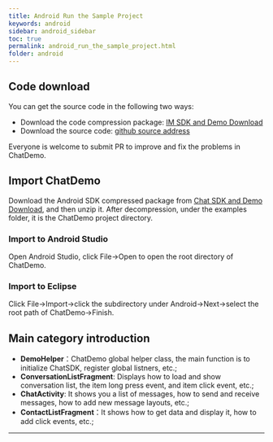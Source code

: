 ```yaml
---
title: Android Run the Sample Project
keywords: android
sidebar: android_sidebar
toc: true
permalink: android_run_the_sample_project.html
folder: android
---
```


## Code download

You can get the source code in the following two ways:

-   Download the code compression package: [IM SDK and Demo
        Download](https://www.easemob.com/download/im)
-   Download the source code: [github source address](https://github.com/easemob/chat-android)

Everyone is welcome to submit PR to improve and fix the problems in ChatDemo.

## Import ChatDemo

Download the Android SDK compressed package from [Chat SDK and Demo Download](https://www.easemob.com/download/im), and then unzip it. After decompression, under the examples folder, it is the ChatDemo project directory.

### Import to Android Studio

Open Android Studio, click File→Open to open the root directory of ChatDemo. 

### Import to Eclipse

Click File→Import→click the subdirectory under Android→Next→select the root path of ChatDemo→Finish.

## Main category introduction

-   **DemoHelper**：ChatDemo global helper class, the main function is to initialize ChatSDK, register global listners, etc.;
-   **ConversationListFragment**: Displays how to load and show conversation list, the item long press event, and item click event, etc.;
-   **ChatActivity**: It shows you a list of messages, how to send and receive messages, how to add new message layouts, etc.;
-   **ContactListFragment**：It shows how to get data and display it, how to add click events, etc.;


------------------------------------------------------------------------

